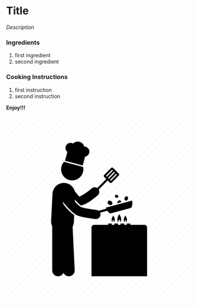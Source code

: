 # Title

*Description*

### Ingredients
1. first ingredient
2. second ingredient

### Cooking Instructions

1. first instruction
2. second instruction

**Enjoy!!!**

![Image of PiNoiseBox](https://github.com/jddemcher/TallGuyCooking/blob/master/icon.png)


